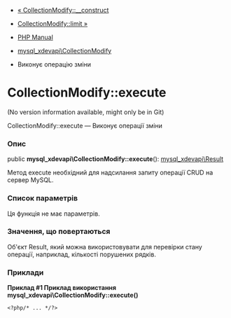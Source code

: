 - [«
CollectionModify::\_\_construct](mysql-xdevapi-collectionmodify.construct.md)
- [CollectionModify::limit
»](mysql-xdevapi-collectionmodify.limit.md)

- [PHP Manual](index.md)
- [mysql_xdevapi\CollectionModify](class.mysql-xdevapi-collectionmodify.md)
- Виконує операцію зміни

# CollectionModify::execute

(No version information available, might only be in Git)

CollectionModify::execute — Виконує операції зміни

### Опис

public **mysql_xdevapi\CollectionModify::execute**():
[mysql_xdevapi\Result](class.mysql-xdevapi-result.md)

Метод execute необхідний для надсилання запиту операції CRUD на сервер
MySQL.

### Список параметрів

Ця функція не має параметрів.

### Значення, що повертаються

Об'єкт Result, який можна використовувати для перевірки стану
операції, наприклад, кількості порушених рядків.

### Приклади

**Приклад #1 Приклад використання
**mysql_xdevapi\CollectionModify::execute()****

` <?php/* ... */?> `
